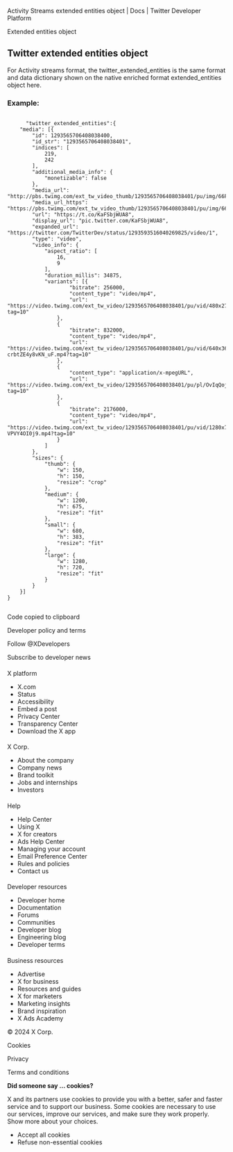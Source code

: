 



Activity Streams extended entities object | Docs | Twitter Developer Platform 





































































































Extended entities object



Twitter extended entities object
--------------------------------


For Activity streams format, the twitter\_extended\_entities is the same format and data dictionary shown on the native enriched format extended\_entities object here.






### Example:












```

      "twitter_extended_entities":{
	"media": [{
		"id": 1293565706408038400,
		"id_str": "1293565706408038401",
		"indices": [
			219,
			242
		],
		"additional_media_info": {
			"monetizable": false
		},
		"media_url": "http://pbs.twimg.com/ext_tw_video_thumb/1293565706408038401/pu/img/66P2dvbU4a02jYbV.jpg",
		"media_url_https": "https://pbs.twimg.com/ext_tw_video_thumb/1293565706408038401/pu/img/66P2dvbU4a02jYbV.jpg",
		"url": "https://t.co/KaFSbjWUA8",
		"display_url": "pic.twitter.com/KaFSbjWUA8",
		"expanded_url": "https://twitter.com/TwitterDev/status/1293593516040269825/video/1",
		"type": "video",
		"video_info": {
			"aspect_ratio": [
				16,
				9
			],
			"duration_millis": 34875,
			"variants": [{
					"bitrate": 256000,
					"content_type": "video/mp4",
					"url": "https://video.twimg.com/ext_tw_video/1293565706408038401/pu/vid/480x270/Fg9lnGGsITO0uq2K.mp4?tag=10"
				},
				{
					"bitrate": 832000,
					"content_type": "video/mp4",
					"url": "https://video.twimg.com/ext_tw_video/1293565706408038401/pu/vid/640x360/-crbtZE4y8vKN_uF.mp4?tag=10"
				},
				{
					"content_type": "application/x-mpegURL",
					"url": "https://video.twimg.com/ext_tw_video/1293565706408038401/pu/pl/OvIqQojosF6sMIHR.m3u8?tag=10"
				},
				{
					"bitrate": 2176000,
					"content_type": "video/mp4",
					"url": "https://video.twimg.com/ext_tw_video/1293565706408038401/pu/vid/1280x720/xkxyb-VPVY4OI0j9.mp4?tag=10"
				}
			]
		},
		"sizes": {
			"thumb": {
				"w": 150,
				"h": 150,
				"resize": "crop"
			},
			"medium": {
				"w": 1200,
				"h": 675,
				"resize": "fit"
			},
			"small": {
				"w": 680,
				"h": 383,
				"resize": "fit"
			},
			"large": {
				"w": 1280,
				"h": 720,
				"resize": "fit"
			}
		}
	}]
}
    
```





Code copied to clipboard





















Developer policy and terms


Follow @XDevelopers


Subscribe to developer news












#### 
 X platform


* X.com
* Status
* Accessibility
* Embed a post
* Privacy Center
* Transparency Center
* Download the X app




#### 
 X Corp.


* About the company
* Company news
* Brand toolkit
* Jobs and internships
* Investors




#### 
 Help


* Help Center
* Using X
* X for creators
* Ads Help Center
* Managing your account
* Email Preference Center
* Rules and policies
* Contact us




#### 
 Developer resources


* Developer home
* Documentation
* Forums
* Communities
* Developer blog
* Engineering blog
* Developer terms




#### 
 Business resources


* Advertise
* X for business
* Resources and guides
* X for marketers
* Marketing insights
* Brand inspiration
* X Ads Academy









 © 2024 X Corp.
 


Cookies


Privacy


Terms and conditions






















**Did someone say … cookies?**  
  


 X and its partners use cookies to provide you with a better, safer and
 faster service and to support our business. Some cookies are necessary to use
 our services, improve our services, and make sure they work properly.
 Show more about your choices.


 




* Accept all cookies
* Refuse non-essential cookies















